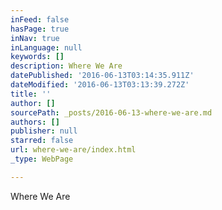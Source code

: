 ```yaml
---
inFeed: false
hasPage: true
inNav: true
inLanguage: null
keywords: []
description: Where We Are
datePublished: '2016-06-13T03:14:35.911Z'
dateModified: '2016-06-13T03:13:39.272Z'
title: ''
author: []
sourcePath: _posts/2016-06-13-where-we-are.md
authors: []
publisher: null
starred: false
url: where-we-are/index.html
_type: WebPage

---
```

Where We Are